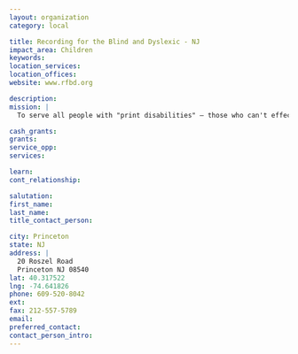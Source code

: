 ```yaml
---
layout: organization
category: local

title: Recording for the Blind and Dyslexic - NJ
impact_area: Children
keywords: 
location_services: 
location_offices: 
website: www.rfbd.org

description: 
mission: |
  To serve all people with "print disabilities" — those who can't effectively read standard print because of a disability.

cash_grants: 
grants: 
service_opp: 
services: 

learn: 
cont_relationship: 

salutation: 
first_name: 
last_name: 
title_contact_person: 

city: Princeton
state: NJ
address: |
  20 Roszel Road  
  Princeton NJ 08540
lat: 40.317522
lng: -74.641826
phone: 609-520-8042
ext: 
fax: 212-557-5789
email: 
preferred_contact: 
contact_person_intro: 
---
```

